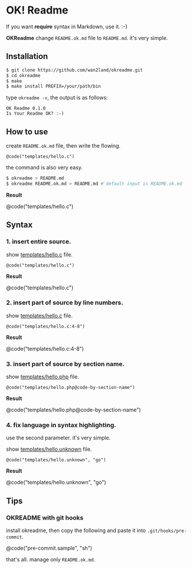 OK! Readme
==========

If you want **require** syntax in Markdown, use it. :-)

**OKReadme** change `README.ok.md` file to `README.md`. it's very simple.

## Installation

```sh
$ git clone https://github.com/wan2land/okreadme.git
$ cd okreadme
$ make
$ make install PREFIX=/your/path/bin
```

type `okreadme -v`, the output is as follows:

```
OK Readme 0.1.0
Is Your Readme OK? :-)
```

## How to use

create `README.ok.md` file, then write the flowing. 

```
@code("templates/hello.c")
```

the command is also very easy.

```sh
$ okreadme > README.md
$ okreadme README.ok.md > README.md # default input is README.ok.md
```

**Result**

@code("templates/hello.c")

## Syntax

### 1. insert entire source.

show [templates/hello.c](templates/hello.c) file.

```
@code("templates/hello.c")
```

**Result**

@code("templates/hello.c")


### 2. insert part of source by line numbers.

show [templates/hello.c](templates/hello.c) file.

```
@code("templates/hello.c:4-8")
```

**Result**

@code("templates/hello.c:4-8")

### 3. insert part of source by section name.

show [templates/hello.php](templates/hello.php) file.

```
@code("templates/hello.php@code-by-section-name")
```

**Result**

@code("templates/hello.php@code-by-section-name")


### 4. fix language in syntax highlighting.

use the second parameter. it's very simple.

show [templates/hello.unknown](templates/hello.unknown) file.

```
@code("templates/hello.unknown", "go")
```

**Result**

@code("templates/hello.unknown", "go")

## Tips

### OKREADME with git hooks

install okreadme, then copy the following and paste it into `.git/hooks/pre-commit`.

@code("pre-commit.sample", "sh")

that's all. manage only `README.ok.md`.
